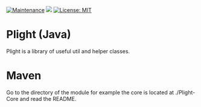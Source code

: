 [![Maintenance](https://img.shields.io/badge/Maintained%3F-yes-green.svg)](https://GitHub.com/Naereen/StrapDown.js/graphs/commit-activity) 
[![](https://jitpack.io/v/Danylo79/Plight.svg)](https://jitpack.io/#Danylo79/Plight)
[![License: MIT](https://img.shields.io/badge/License-MIT-yellow.svg)](https://opensource.org/licenses/MIT)

# Plight (Java)
Plight is a library of useful util and helper classes.

# Maven
Go to the directory of the module for example the core is located at ./Plight-Core and read the README.
